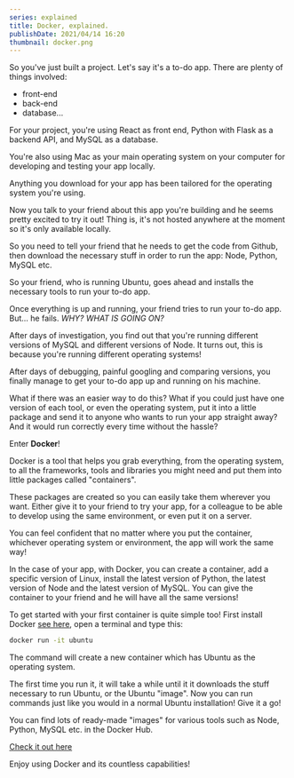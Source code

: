 ```yaml
---
series: explained
title: Docker, explained.
publishDate: 2021/04/14 16:20
thumbnail: docker.png
---
```


So you've just built a project. Let's say it's a to-do app. There are plenty of things involved:

* front-end
* back-end
* database... 

For your project, you're using React as front end, Python with Flask as a backend API, and MySQL as a database. 
 
You're also using Mac as your main operating system on your computer for developing and testing your app locally.

Anything you download for your app has been tailored for the operating system you're using. 

Now you talk to your friend about this app you're building and he seems pretty excited to try it out! Thing is, it's not hosted anywhere at the moment so it's only available locally. 

So you need to tell your friend that he needs to get the code from Github, then download the necessary stuff in order to run the app: Node, Python, MySQL etc. 

So your friend, who is running Ubuntu, goes ahead and installs the necessary tools to run your to-do app.

Once everything is up and running, your friend tries to run your to-do app. But... he fails. *WHY? WHAT IS GOING ON?*

After days of investigation, you find out that you're running different versions of MySQL and different versions of Node. It turns out, this is because you're running different operating systems! 

After days of debugging, painful googling and comparing versions, you finally manage to get your to-do app up and running on his machine. 
 
What if there was an easier way to do this? What if you could just have one version of each tool, or even the operating system, put it into a little package and send it to anyone who wants to run your app straight away? And it would run correctly every time without the hassle? 

Enter **Docker**! 
 
Docker is a tool that helps you grab everything, from the operating system, to all the frameworks, tools and libraries you might need and put them into little packages called "containers".

These packages are created so you can easily take them wherever you want. Either give it to your friend to try your app, for a colleague to be able to develop using the same environment, or even put it on a server. 

You can feel confident that no matter where you put the container, whichever operating system or environment, the app will work the same way! 

In the case of your app, with Docker, you can create a container, add a specific version of Linux, install the latest version of Python, the latest version of Node and the latest version of MySQL. You can give the container to your friend and he will have all the same versions! 

To get started with your first container is quite simple too! First install Docker [see here](https://docker.com/get-started), open a terminal and type this:

```bash
docker run -it ubuntu 
```

The command will create a new container which has Ubuntu as the operating system.

The first time you run it, it will take a while until it it downloads the stuff necessary to run Ubuntu, or the Ubuntu "image". 
Now you can run commands just like you would in a normal Ubuntu installation! Give it a go! 

You can find lots of ready-made "images" for various tools such as Node, Python, MySQL etc. in the Docker Hub.

[Check it out here](https://hub.docker.com)

Enjoy using Docker and its countless capabilities! 